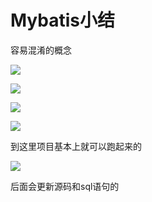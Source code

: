 # Mybatis小结 #

容易混淆的概念

![](http://i.imgur.com/eOWHdVY.png)

![](http://i.imgur.com/qYVbCY3.png)

![](http://i.imgur.com/F8NDegr.png)

![](http://i.imgur.com/C7Fk3cn.png)

到这里项目基本上就可以跑起来的

![](http://i.imgur.com/n6oTHlj.png)

后面会更新源码和sql语句的




